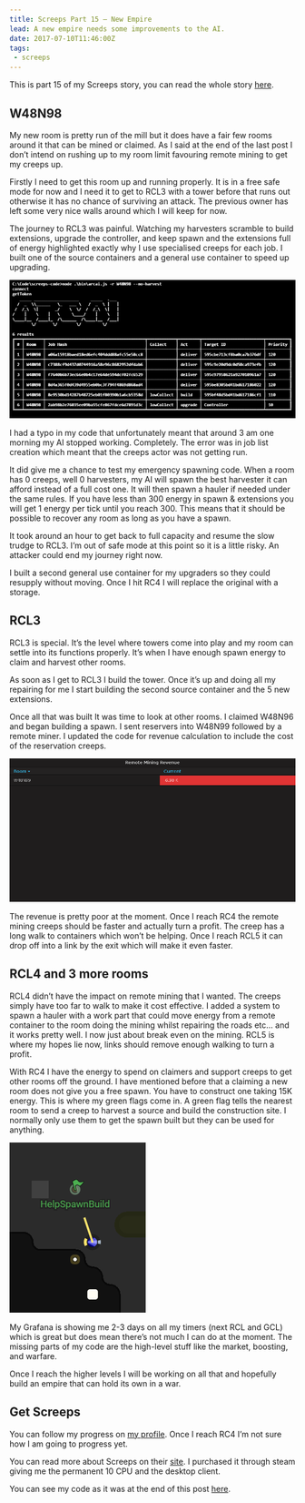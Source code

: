 ```yaml
---
title: Screeps Part 15 – New Empire
lead: A new empire needs some improvements to the AI.
date: 2017-07-10T11:46:00Z
tags:
 - screeps
---
```

This is part 15 of my Screeps story, you can read the whole story [here](/tag/screeps).

## W48N98

My new room is pretty run of the mill but it does have a fair few rooms around it that can be mined or claimed. As I said at the end of the last post I don’t intend on rushing up to my room limit favouring remote mining to get my creeps up.

Firstly I need to get this room up and running properly. It is in a free safe mode for now and I need it to get to RCL3 with a tower before that runs out otherwise it has no chance of surviving an attack. The previous owner has left some very nice walls around which I will keep for now.

The journey to RCL3 was painful. Watching my harvesters scramble to build extensions, upgrade the controller, and keep spawn and the extensions full of energy highlighted exactly why I use specialised creeps for each job. I built one of the source containers and a general use container to speed up upgrading.

![Running a Command](/assets/2017/07/screeps-part-15-new-empire/cmd.png)

I had a typo in my code that unfortunately meant that around 3 am one morning my AI stopped working. Completely. The error was in job list creation which meant that the creeps actor was not getting run.

It did give me a chance to test my emergency spawning code. When a room has 0 creeps, well 0 harvesters, my AI will spawn the best harvester it can afford instead of a full cost one. It will then spawn a hauler if needed under the same rules. If you have less than 300 energy in spawn & extensions you will get 1 energy per tick until you reach 300. This means that it should be possible to recover any room as long as you have a spawn.

It took around an hour to get back to full capacity and resume the slow trudge to RCL3. I’m out of safe mode at this point so it is a little risky. An attacker could end my journey right now.

I built a second general use container for my upgraders so they could resupply without moving. Once I hit RC4 I will replace the original with a storage.

## RCL3

RCL3 is special. It’s the level where towers come into play and my room can settle into its functions properly. It’s when I have enough spawn energy to claim and harvest other rooms.

As soon as I get to RCL3 I build the tower. Once it’s up and doing all my repairing for me I start building the second source container and the 5 new extensions.

Once all that was built It was time to look at other rooms. I claimed W48N96 and began building a spawn. I sent reservers into W48N99 followed by a remote miner. I updated the code for revenue calculation to include the cost of the reservation creeps.

![My remote mining revenue](/assets/2017/07/screeps-part-15-new-empire/revenue.png)

The revenue is pretty poor at the moment. Once I reach RC4 the remote mining creeps should be faster and actually turn a profit. The creep has a long walk to containers which won’t be helping. Once I reach RCL5 it can drop off into a link by the exit which will make it even faster.

## RCL4 and 3 more rooms

RCL4 didn’t have the impact on remote mining that I wanted. The creeps simply have too far to walk to make it cost effective. I added a system to spawn a hauler with a work part that could move energy from a remote container to the room doing the mining whilst repairing the roads etc… and it works pretty well. I now just about break even on the mining. RCL5 is where my hopes lie now, links should remove enough walking to turn a profit.

With RC4 I have the energy to spend on claimers and support creeps to get other rooms off the ground. I have mentioned before that a claiming a new room does not give you a free spawn. You have to construct one taking 15K energy. This is where my green flags come in. A green flag tells the nearest room to send a creep to harvest a source and build the construction site. I normally only use them to get the spawn built but they can be used for anything.

![Helping to build a spawn](/assets/2017/07/screeps-part-15-new-empire/here-to-help.png)

My Grafana is showing me 2-3 days on all my timers (next RCL and GCL) which is great but does mean there’s not much I can do at the moment. The missing parts of my code are the high-level stuff like the market, boosting, and warfare.

Once I reach the higher levels I will be working on all that and hopefully build an empire that can hold its own in a war.

## Get Screeps

You can follow my progress on [my profile](https://screeps.com/a/#!/profile/Arcath). Once I reach RC4 I’m not sure how I am going to progress yet.

You can read more about Screeps on their [site](https://screeps.com/). I purchased it through steam giving me the permanent 10 CPU and the desktop client.

You can see my code as it was at the end of this post [here](https://github.com/Arcath/screeps-code/tree/ef92fd6a94111e9e8322ceb117c779c013d47e48).
